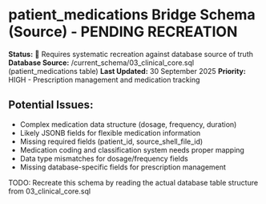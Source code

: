# patient_medications Bridge Schema (Source) - PENDING RECREATION

**Status:** 🚧 Requires systematic recreation against database source of truth
**Database Source:** /current_schema/03_clinical_core.sql (patient_medications table)
**Last Updated:** 30 September 2025
**Priority:** HIGH - Prescription management and medication tracking

## Potential Issues:
- Complex medication data structure (dosage, frequency, duration)
- Likely JSONB fields for flexible medication information
- Missing required fields (patient_id, source_shell_file_id)
- Medication coding and classification system needs proper mapping
- Data type mismatches for dosage/frequency fields
- Missing database-specific fields for prescription management

TODO: Recreate this schema by reading the actual database table structure from 03_clinical_core.sql